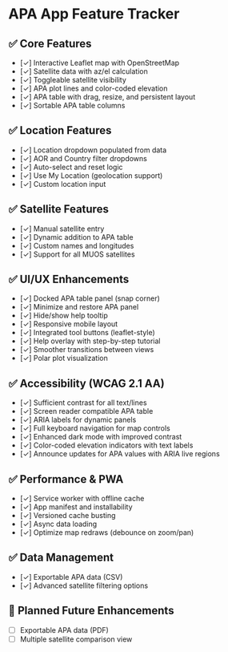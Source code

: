 # APA App Feature Tracker

## ✅ Core Features
- [✓] Interactive Leaflet map with OpenStreetMap
- [✓] Satellite data with az/el calculation
- [✓] Toggleable satellite visibility
- [✓] APA plot lines and color-coded elevation
- [✓] APA table with drag, resize, and persistent layout
- [✓] Sortable APA table columns

## ✅ Location Features
- [✓] Location dropdown populated from data
- [✓] AOR and Country filter dropdowns
- [✓] Auto-select and reset logic
- [✓] Use My Location (geolocation support)
- [✓] Custom location input

## ✅ Satellite Features
- [✓] Manual satellite entry
- [✓] Dynamic addition to APA table
- [✓] Custom names and longitudes
- [✓] Support for all MUOS satellites

## ✅ UI/UX Enhancements
- [✓] Docked APA table panel (snap corner)
- [✓] Minimize and restore APA panel
- [✓] Hide/show help tooltip
- [✓] Responsive mobile layout
- [✓] Integrated tool buttons (leaflet-style)
- [✓] Help overlay with step-by-step tutorial
- [✓] Smoother transitions between views
- [✓] Polar plot visualization

## ✅ Accessibility (WCAG 2.1 AA)
- [✓] Sufficient contrast for all text/lines
- [✓] Screen reader compatible APA table
- [✓] ARIA labels for dynamic panels
- [✓] Full keyboard navigation for map controls
- [✓] Enhanced dark mode with improved contrast
- [✓] Color-coded elevation indicators with text labels
- [✓] Announce updates for APA values with ARIA live regions

## ✅ Performance & PWA
- [✓] Service worker with offline cache
- [✓] App manifest and installability
- [✓] Versioned cache busting
- [✓] Async data loading
- [✓] Optimize map redraws (debounce on zoom/pan)

## ✅ Data Management
- [✓] Exportable APA data (CSV)
- [✓] Advanced satellite filtering options

## 🚧 Planned Future Enhancements
- [ ] Exportable APA data (PDF)
- [ ] Multiple satellite comparison view

